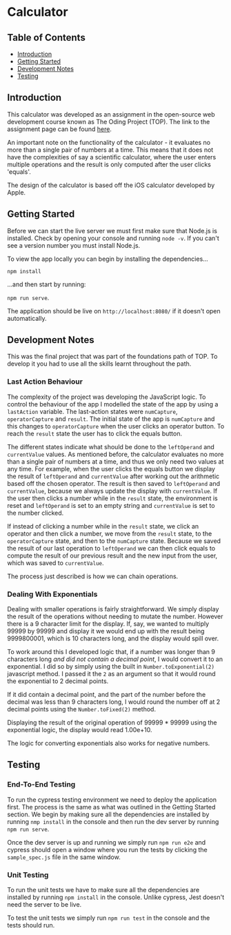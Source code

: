 # Calculator

## Table of Contents

- [Introduction](#introduction)
- [Getting Started](#getting-started)
- [Development Notes](#development-notes)
- [Testing](#testing)

## Introduction

This calculator was developed as an assignment in the open-source web development course known as The Oding Project (TOP). The link to the assignment page can be found [here](https://www.theodinproject.com/paths/foundations/courses/foundations/lessons/calculator). 

An important note on the functionality of the calculator - it evaluates no more than a single pair of numbers at a time. This means that it does not have the complexities of say a scientific calculator, where the user enters multiple operations and the result is only computed after the user clicks 'equals'. 

The design of the calculator is based off the iOS calculator developed by Apple.

## Getting Started

Before we can start the live server we must first make sure that Node.js is installed. Check by opening your console and running `node -v`. If you can't see a version number you must install Node.js. 

To view the app locally you can begin by installing the dependencies...

`npm install`

...and then start by running:

`npm run serve`.

The application should be live on `http://localhost:8080/` if it doesn't open automatically.

## Development Notes

This was the final project that was part of the foundations path of TOP. To develop it you had to use all the skills learnt throughout the path. 

### Last Action Behaviour


The complexity of the project was developing the JavaScript logic. To control the behaviour of the app I modelled the state of the app by using a `lastAction` variable. The last-action states were `numCapture`, `operatorCapture` and `result`. The initial state of the app is `numCapture` and this changes to `operatorCapture` when the user clicks an operator button. To reach the `result` state the user has to click the equals button. 

The different states indicate what should be done to the `leftOperand` and `currentValue` values. As mentioned before, the calculator evaluates no more than a single pair of numbers at a time, and thus we only need two values at any time. For example, when the user clicks the equals button we display the result of `leftOperand` and `currentValue` after working out the arithmetic based off the chosen operator. The result is then saved to `leftOperand` and `currentValue`, because we always update the display with `currentValue`. If the user then clicks a number while in the `result` state, the environment is reset and `leftOperand` is set to an empty string and `currentValue` is set to the number clicked. 

If instead of clicking a number while in the `result` state, we click an operator and then click a number, we move from the `result` state, to the `operatorCapture` state, and then to the `numCapture` state. Because we saved the result of our last operation to `leftOperand` we can then click equals to compute the result of our previous result and the new input from the user, which was saved to `currentValue`. 

The process just described is how we can chain operations.

### Dealing With Exponentials

Dealing with smaller operations is fairly straightforward. We simply display the result of the operations without needing to mutate the number. However there is a 9 character limit for the display. If, say, we wanted to multiply 99999 by 99999 and display it we would end up with the result being 9999800001, which is 10 characters long, and the display would spill over.

To work around this I developed logic that, if a number was longer than 9 characters long *and did not contain a decimal point*, I would convert it to an exponential. I did so by simply using the built in `Number.toExponential(2)` javascript method. I passed it the `2` as an argument so that it would round the exponential to 2 decimal points.

If it did contain a decimal point, and the part of the number before the decimal was less than 9 characters long, I would round the number off at 2 decimal points using the `Number.toFixed(2)` method.

Displaying the result of the original operation of 99999 * 99999 using the exponential logic, the display would read 1.00e+10. 

The logic for converting exponentials also works for negative numbers.

## Testing

### End-To-End Testing

To run the cypress testing environment we need to deploy the application first. The process is the same as what was outlined in the Getting Started section. We begin by making sure all the dependencies are installed by running `nmp install` in the console and then run the dev server by running `npm run serve`. 

Once the dev server is up and running we simply run `npm run e2e` and cypress should open a window where you run the tests by clicking the `sample_spec.js` file in the same window.

### Unit Testing

To run the unit tests we have to make sure all the dependencies are installed by running `npm install` in the console. Unlike cypress, Jest doesn't need the server to be live.

To test the unit tests we simply run `npm run test` in the console and the tests should run.
